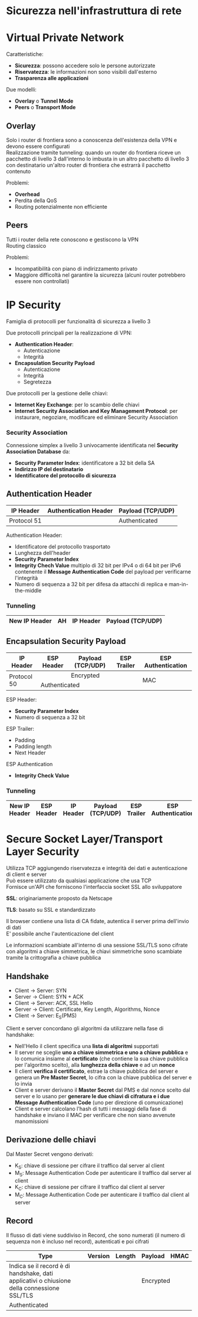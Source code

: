 # Sicurezza nell'infrastruttura di rete

# Virtual Private Network

Caratteristiche:
- **Sicurezza**: possono accedere solo le persone autorizzate
- **Riservatezza**: le informazioni non sono visibili dall'esterno
- **Trasparenza alle applicazioni**

Due modelli:
- **Overlay** o **Tunnel Mode**
- **Peers** o **Transport Mode**

## Overlay

Solo i router di frontiera sono a conoscenza dell'esistenza della VPN e devono essere configurati  
Realizzazione tramite tunneling: quando un router do frontiera riceve un pacchetto di livello 3 dall'interno lo imbusta in un altro pacchetto di livello 3 con destinatario un'altro router di frontiera che estrarrà il pacchetto contenuto

Problemi:
- **Overhead**
- Perdita della QoS
- Routing potenzialmente non efficiente

## Peers

Tutti i router della rete conoscono e gestiscono la VPN  
Routing classico

Problemi:
- Incompatibilità con piano di indirizzamento privato
- Maggiore difficoltà nel garantire la sicurezza (alcuni router potrebbero essere non controllati)

# IP Security

Famiglia di protocolli per funzionalità di sicurezza a livello 3

Due protocolli principali per la realizzazione di VPN:
- **Authentication Header**:
  - Autenticazione
  - Integrità
- **Encapsulation Security Payload**
  - Autenticazione
  - Integrità
  - Segretezza

Due protocolli per la gestione delle chiavi:
- **Internet Key Exchange**: per lo scambio delle chiavi
- **Internet Security Association and Key Management Protocol**: per instaurare, negoziare, modificare ed eliminare Security Association

### Security Association

Connessione simplex a livello 3 univocamente identificata nel **Security Association Database** da:
- **Security Parameter Index**: identificatore a 32 bit della SA
- **Indirizzo IP del destinatario**
- **Identificatore del protocollo di sicurezza**

## Authentication Header

| IP Header   | Authentication Header | Payload (TCP/UDP) |
| ----------- | --------------------- | ----------------- |
| Protocol 51 |                       | Authenticated     |

Authentication Header:
- Identificatore del protocollo trasportato
- Lunghezza dell'header
- **Security Parameter Index**
- **Integrity Chech Value** multiplo di 32 bit per IPv4 o di 64 bit per IPv6 contenente il **Message Authentication Code** del payload per verificarne l'integrità
- Numero di sequenza a 32 bit per difesa da attacchi di replica e man-in-the-middle

### Tunneling

| New IP Header | AH | IP Header | Payload (TCP/UDP) |
| ------------- | -- | --------- | ----------------- |

## Encapsulation Security Payload

<table>
  <thead>
    <tr>
      <th>IP Header</th>
      <th>ESP Header</th>
      <th>Payload (TCP/UDP)</th>
      <th>ESP Trailer</th>
      <th>ESP Authentication</th>
    </tr>
  </thead>
  <tbody>
    <tr>
      <td rowspan="2">Protocol 50</td>
      <td></td>
      <td colspan="2">Encrypted</td>
      <td rowspan="2">MAC</td>
    </tr>
    <tr>
      <td colspan="3">Authenticated</td>
    </tr>
  </tbody>
</table>

ESP Header:
- **Security Parameter Index**
- Numero di sequenza a 32 bit

ESP Trailer:
- Padding
- Padding length
- Next Header

ESP Authentication
- **Integrity Check Value**

### Tunneling

| New IP Header | ESP Header | IP Header | Payload (TCP/UDP) | ESP Trailer | ESP Authentication |
| ------------- | ---------- | --------- | ----------------- | ----------- | -------------- |

# Secure Socket Layer/Transport Layer Security

Utilizza TCP aggiungendo riservatezza e integrità dei dati e autenticazione di client e server  
Può essere utilizzato da qualsiasi applicazione che usa TCP  
Fornisce un'API che forniscono l'interfaccia socket SSL allo sviluppatore

**SSL**: originariamente proposto da Netscape

**TLS**: basato su SSL e standardizzato

Il browser contiene una lista di CA fidate, autentica il server prima dell'invio di dati  
E' possibile anche l'autenticazione del client

Le informazioni scambiate all'interno di una sessione SSL/TLS sono cifrate con algoritmi a chiave simmetrica, le chiavi simmetriche sono scambiate tramite la crittografia a chiave pubblica

## Handshake

- Client -> Server: SYN
- Server -> Client: SYN + ACK
- Client -> Server: ACK, SSL Hello
- Server -> Client: Certificate, Key Length, Algorithms, Nonce
- Client -> Server: E<sub>S</sub>(PMS)

Client e server concordano gli algoritmi da utilizzare nella fase di handshake:
- Nell'Hello il client specifica una **lista di algoritmi** supportati
- Il server ne sceglie **uno a chiave simmetrica e uno a chiave pubblica** e lo comunica insiame al **certificato** (che contiene la sua chiave pubblica per l'algoritmo scelto), alla **lunghezza della chiave** e ad un **nonce**
- Il client **verifica il certificato**, estrae la chiave pubblica del server e genera un **Pre Master Secret**, lo cifra con la chiave pubblica del server e lo invia
- Client e server derivano il **Master Secret** dal PMS e dal nonce scelto dal server e lo usano per **generare le due chiavi di cifratura e i due Message Authentication Code** (uno per direzione di comunicazione)
- Client e server calcolano l'hash di tutti i messaggi della fase di handshake e inviano il MAC per verificare che non siano avvenute manomissioni

## Derivazione delle chiavi

Dal Master Secret vengono derivati:
- K<sub>S</sub>: chiave di sessione per cifrare il traffico dal server al client
- M<sub>S</sub>: Message Authentication Code per autenticare il traffico dal server al client
- K<sub>C</sub>: chiave di sessione per cifrare il traffico dal client al server
- M<sub>C</sub>: Message Authentication Code per autenticare il traffico dal client al server

## Record

Il flusso di dati viene suddiviso in Record, che sono numerati (il numero di sequenza non è incluso nel record), autenticati e poi cifrati

<table>
  <thead>
    <tr>
      <th>Type</th>
      <th>Version</th>
      <th>Length</th>
      <th>Payload</th>
      <th>HMAC</th>
    </tr>
  </thead>
  <tbody>
    <tr>
      <td>Indica se il record è di handshake, dati applicativi o chiusione della connessione SSL/TLS</td>
      <td></td>
      <td></td>
      <td colspan="2">Encrypted</td>
    </tr>
    <tr>
      <td colspan="4">Authenticated</td>
      <td></td>
    </tr>
  </tbody>
</table>